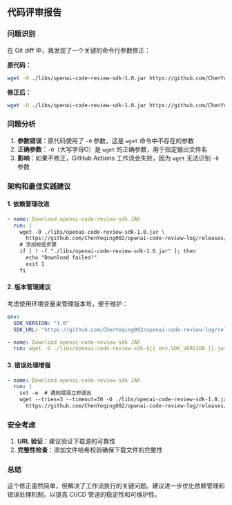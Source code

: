 ## 代码评审报告

### 问题识别
在 Git diff 中，我发现了一个关键的命令行参数修正：

**原代码：**
```bash
wget -0 ./libs/openai-code-review-sdk-1.0.jar https://github.com/ChenYeqing002/openai-code-review-log/releases/download/v1.0/openai-code-review-sdk-1.0.jar
```

**修正后：**
```bash
wget -O ./libs/openai-code-review-sdk-1.0.jar https://github.com/ChenYeqing002/openai-code-review-log/releases/download/v1.0/openai-code-review-sdk-1.0.jar
```

### 问题分析
1. **参数错误**：原代码使用了 `-0` 参数，这是 `wget` 命令中不存在的参数
2. **正确参数**：`-O`（大写字母O）是 `wget` 的正确参数，用于指定输出文件名
3. **影响**：如果不修正，GitHub Actions 工作流会失败，因为 `wget` 无法识别 `-0` 参数

### 架构和最佳实践建议

#### 1. 依赖管理改进
```yaml
- name: Download openai-code-review-sdk JAR
  run: |
    wget -O ./libs/openai-code-review-sdk-1.0.jar \
      https://github.com/ChenYeqing002/openai-code-review-log/releases/download/v1.0/openai-code-review-sdk-1.0.jar
    # 添加校验步骤
    if [ ! -f "./libs/openai-code-review-sdk-1.0.jar" ]; then
      echo "Download failed!"
      exit 1
    fi
```

#### 2. 版本管理建议
考虑使用环境变量来管理版本号，便于维护：
```yaml
env:
  SDK_VERSION: "1.0"
  SDK_URL: "https://github.com/ChenYeqing002/openai-code-review-log/releases/download/v${{ env.SDK_VERSION }}/openai-code-review-sdk-${{ env.SDK_VERSION }}.jar"

- name: Download openai-code-review-sdk JAR
  run: wget -O ./libs/openai-code-review-sdk-${{ env.SDK_VERSION }}.jar ${{ env.SDK_URL }}
```

#### 3. 错误处理增强
```yaml
- name: Download openai-code-review-sdk JAR
  run: |
    set -e  # 遇到错误立即退出
    wget --tries=3 --timeout=30 -O ./libs/openai-code-review-sdk-1.0.jar \
      https://github.com/ChenYeqing002/openai-code-review-log/releases/download/v1.0/openai-code-review-sdk-1.0.jar
```

### 安全考虑
1. **URL 验证**：建议验证下载源的可靠性
2. **完整性检查**：添加文件哈希校验确保下载文件的完整性

### 总结
这个修正虽然简单，但解决了工作流执行的关键问题。建议进一步优化依赖管理和错误处理机制，以提高 CI/CD 管道的稳定性和可维护性。